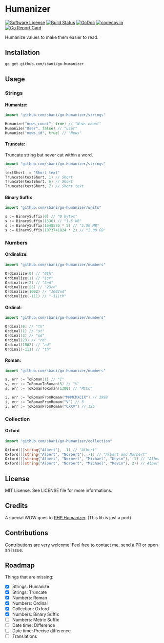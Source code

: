 # Humanizer
[![Software License](https://img.shields.io/badge/license-MIT-brightgreen.svg)](LICENSE.md) [![Build Status](https://travis-ci.org/sbani/go-humanizer.svg?branch=master)](https://travis-ci.org/sbani/go-humanizer) [![GoDoc](https://godoc.org/github.com/sbani/go-humanizer?status.svg)](https://godoc.org/github.com/sbani/go-humanizer) [![codecov.io](https://codecov.io/github/sbani/go-humanizer/coverage.svg?branch=master)](https://codecov.io/github/sbani/go-humanizer?branch=master) [![Go Report Card](https://goreportcard.com/badge/sbani/go-humanizer)](https://goreportcard.com/report/sbani/go-humanizer)


Humanize values to make them easier to read.

## Installation
```bash
go get github.com/sbani/go-humanizer
```

## Usage
### Strings
#### Humanize:
```go
import "github.com/sbani/go-humanizer/strings"

Humanize("news_count", true) // "News count"
Humanize("User", false) // "user"
Humanize("news_id", true) // "News"
```
#### Truncate:
Truncate string but never cut within a word.
```go
import "github.com/sbani/go-humanizer/strings"

textShort := "Short text"
Truncate(textShort, 1) // Short
Truncate(textShort, 6) // Short
Truncate(textShort, 7) // Short text
```
#### Binary Suffix
```go
import "github.com/sbani/go-humanizer/units"

s := BinarySuffix(0) // "0 bytes"
s := BinarySuffix(1536) // "1.5 kB"
s := BinarySuffix(1048576 * 5) // "5.00 MB"
s := BinarySuffix(1073741824 * 2) // "2.00 GB"
```
### Numbers
#### Ordinalize:
```go
import "github.com/sbani/go-humanizer/numbers"

Ordinalize(0) // "0th"
Ordinalize(1) // "1st"
Ordinalize(2) // "2nd"
Ordinalize(23) // "23rd"
Ordinalize(1002) // "1002nd"
Ordinalize(-111) // "-111th"
```
#### Ordinal:
```go
import "github.com/sbani/go-humanizer/numbers"

Ordinal(0) // "th"
Ordinal(1) // "st"
Ordinal(2) // "nd"
Ordinal(23) // "rd"
Ordinal(1002) // "nd"
Ordinal(-111) // "th"
```
#### Roman:
```go
import "github.com/sbani/go-humanizer/numbers"

s, err := ToRoman(1) // "I"
s, err := ToRomanToRoman(5) // "V"
s, err := ToRomanToRoman(1300) // "MCCC"

i, err := ToRomanFromRoman("MMMCMXCIX") // 3999
i, err := ToRomanFromRoman("V") // 5
i, err := ToRomanFromRoman("CXXV") // 125
```
### Collection
#### Oxford
```go
import "github.com/sbani/go-humanizer/collection"

Oxford([]string{"Albert"}, -1) // "Albert"
Oxford([]string{"Albert", "Norbert"}, -1) // "Albert and Norbert"
Oxford([]string{"Albert", "Norbert", "Michael", "Kevin"}, -1) // "Albert, Norbert, Michael and Kevin"
Oxford([]string{"Albert", "Norbert", "Michael", "Kevin"}, 2)) // Albert, Norbert and 2 more
```

## License
MIT License. See LICENSE file for more informations.

## Credits
A special WOW goes to [PHP Humanizer](https://github.com/coduo/php-humanizer). (This lib is just a port)

## Contributions
Contributions are very welcome! Feel free to contact me, send a PR or open an issue.

## Roadmap
Things that are missing:
- [x] Strings: Humanize
- [x] Strings: Truncate
- [x] Numbers: Roman
- [x] Numbers: Ordinal
- [x] Collection: Oxford
- [x] Numbers: Binary Suffix
- [ ] Numbers: Metric Suffix
- [ ] Date time: Difference
- [ ] Date time: Precise difference
- [ ] Translations
